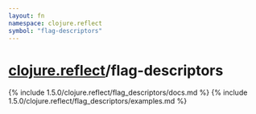 ```yaml
---
layout: fn
namespace: clojure.reflect
symbol: "flag-descriptors"
---
```


# [clojure.reflect](../)/flag-descriptors

{% include 1.5.0/clojure.reflect/flag_descriptors/docs.md %}
{% include 1.5.0/clojure.reflect/flag_descriptors/examples.md %}

